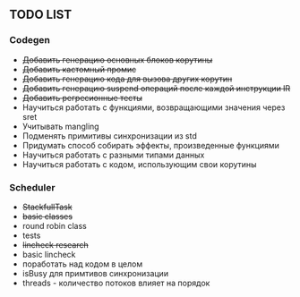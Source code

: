 ## TODO LIST

### Codegen

* ~~Добавить генерацию основных блоков корутины~~
* ~~Добавить кастомный промис~~
* ~~Добавить генерацию кода для вызова других корутин~~
* ~~Добавить генерацию suspend операций после каждой инструкции IR~~
* ~~Добавить регресионные тесты~~
* Научиться работать с функциями, возвращающими значения через sret
* Учитывать mangling
* Подменять примитивы синхронизации из std
* Придумать способ собирать эффекты, произведенные функциями
* Научиться работать с разными типами данных
* Научиться работать с кодом, использующим свои корутины

### Scheduler
* ~~StackfullTask~~
* ~~basic classes~~
* round robin class
* tests
* ~~lincheck research~~
* basic lincheck
* поработать над кодом в целом
* isBusy для примтивов синхронизации
* threads - количество потоков влияет на порядок
